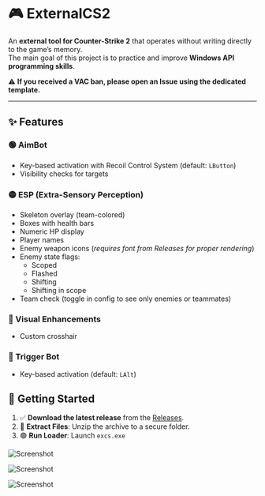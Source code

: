 # 🎮 ExternalCS2

An **external tool for Counter-Strike 2** that operates without writing directly to the game’s memory.  
The main goal of this project is to practice and improve **Windows API programming skills**.  

⚠️ **If you received a VAC ban, please open an Issue using the dedicated template.**

---

## ✨ Features

### 🟢 AimBot
- Key-based activation with Recoil Control System (default: `LButton`)
- Visibility checks for targets

### 🟡 ESP (Extra-Sensory Perception)
- Skeleton overlay (team-colored)
- Boxes with health bars
- Numeric HP display
- Player names
- Enemy weapon icons (*requires font from Releases for proper rendering*)
- Enemy state flags:
  - Scoped  
  - Flashed  
  - Shifting  
  - Shifting in scope  
- Team check (toggle in config to see only enemies or teammates)

### 🔵 Visual Enhancements
- Custom crosshair

### 🔫 Trigger Bot
- Key-based activation (default: `LAlt`)

## 🚀 Getting Started

1. ✅ **Download the latest release** from the [Releases](../../releases).
2. 📁 **Extract Files**: Unzip the archive to a secure folder.
3. 🟢 **Run Loader**: Launch `excs.exe`


![Screenshot](assets/image.png)

![Screenshot](assets/image2.png)

![Screenshot](assets/image3.png)
